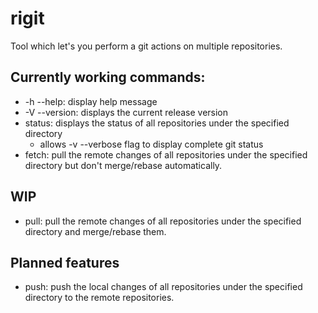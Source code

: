 # rigit
Tool which let's you perform a git actions on multiple repositories.

## Currently working commands:
- -h --help: display help message
- -V --version: displays the current release version
- status: displays the status of all repositories under the specified directory
  - allows -v --verbose flag to display complete git status
- fetch: pull the remote changes of all repositories under the specified directory but don't merge/rebase automatically.

## WIP
- pull: pull the remote changes of all repositories under the specified directory and merge/rebase them.

## Planned features
- push: push the local changes of all repositories under the specified directory to the remote repositories.
